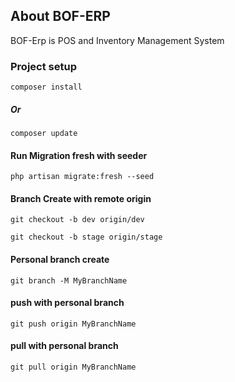 
## About BOF-ERP

BOF-Erp is POS and Inventory Management System

### Project setup
```
composer install
```
##### Or
```
composer update
```

#### Run Migration fresh with seeder
```
php artisan migrate:fresh --seed
```
#### Branch Create with remote origin
```
git checkout -b dev origin/dev
```

```
git checkout -b stage origin/stage
```
#### Personal branch create
```
git branch -M MyBranchName
```
#### push with personal branch
```
git push origin MyBranchName
```
#### pull with personal branch
```
git pull origin MyBranchName
```
